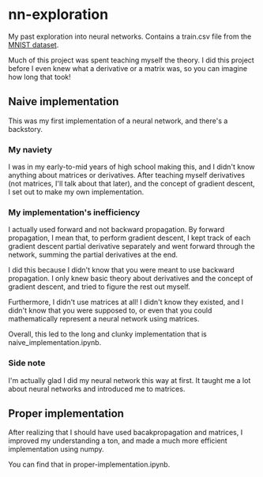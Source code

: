 # nn-exploration
My past exploration into neural networks. Contains a train.csv file from the [MNIST dataset](https://en.wikipedia.org/wiki/MNIST_database).

Much of this project was spent teaching myself the theory. I did this project before I even knew what a derivative or a matrix was, so you can imagine how long that took!

## Naive implementation
This was my first implementation of a neural network, and there's a backstory.

### My naviety
I was in my early-to-mid years of high school making this, and I didn't know anything about
matrices or derivatives. After teaching myself derivatives (not matrices, I'll talk about that later),
and the concept of gradient descent, I set out to make my own implementation.

### My implementation's inefficiency
I actually used forward and not backward propagation. By forward propagation, I mean that, 
to perform gradient descent, I kept track of each gradient descent partial derivative separately 
and went forward through the network, summing the partial derivatives at the end.

I did this because I didn't know that you were meant to use backward propagation.
I only knew basic theory about derivatives and the concept of gradient descent, and tried to figure the rest out myself.

Furthermore, I didn't use matrices at all! I didn't know they existed, and I didn't 
know that you were supposed to, or even that you could mathematically represent a 
neural network using matrices.

Overall, this led to the long and clunky implementation that is naive_implementation.ipynb.

### Side note
I'm actually glad I did my neural network this way at first. 
It taught me a lot about neural networks and introduced me to matrices.

## Proper implementation
After realizing that I should have used bacakpropagation and matrices, I improved my understanding a ton,
and made a much more efficient implementation using numpy.

You can find that in proper-implementation.ipynb.
